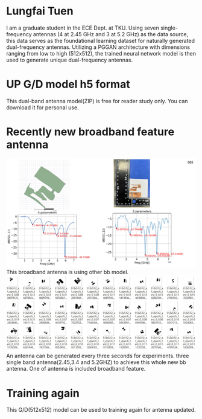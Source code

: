 # Lungfai Tuen
I am a graduate student in the ECE Dept. at TKU.
Using seven single-frequency antennas (4 at 2.45 GHz and 3 at 5.2 GHz) as the data source, this data serves as the foundational learning dataset for naturally generated dual-frequency antennas. Utilizing a PGGAN architecture with dimensions ranging from low to high (512x512), the trained neural network model is then used to generate unique dual-frequency antennas.
# UP G/D model h5 format
This dual-band antenna model(ZIP) is free for reader study only.
You can download it for personal use.
# Recently new broadband feature antenna
![image](https://github.com/justintuen/lungfai/blob/main/bb.jpg)
This broadband antenna is using other bb model.
![image](https://github.com/justintuen/lungfai/blob/main/bb_g.jpg)
An antenna can be generated every three seconds for experiments.
three single band antenna(2.45,3.4 and 5.2GHZ) to achieve this whole new bb antenna. One of antenna is included broadband feature.
# Training again
This G/D(512x512) model can be used to training again for antenna updated.   
